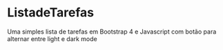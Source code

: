 # ListadeTarefas
Uma simples lista de tarefas em Bootstrap 4 e Javascript com botão para alternar entre light e dark mode
